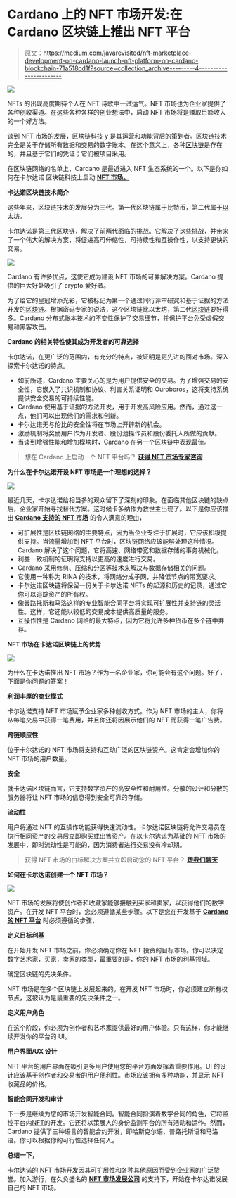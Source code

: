 # Cardano 上的 NFT 市场开发:在 Cardano 区块链上推出 NFT 平台

> 原文：<https://medium.com/javarevisited/nft-marketplace-development-on-cardano-launch-nft-platform-on-cardano-blockchain-71a518cd1f?source=collection_archive---------4----------------------->

[![](img/f3263860c6bb396ee20c54c5968a2145.png)](https://javarevisited.blogspot.com/2020/07/top-5-online-courses-to-learn-blockchain.html)

NFTs 的出现高度期待个人在 NFT 诗歌中一试运气。NFT 市场也为企业家提供了各种创收渠道。在这些各种各样的创业想法中，启动 NFT 市场将是赚取巨额收入的一个好方法。

谈到 NFT 市场的发展，[区块链科技](/javarevisited/7-free-courses-to-learn-blockchain-in-2020-764e66b47ebe) y 是其运营和功能背后的策划者。区块链技术完全是关于存储所有数据和交易的数字账本。在这个意义上，各种[区块链](/javarevisited/best-blockchain-courses-and-certification-in-2020-63729f8f04d0)是存在的，并且基于它们的凭证；它们被项目采用。

在区块链网络的名单上，Cardano 是最近进入 NFT 生态系统的一个。以下是你如何在卡尔达诺 区块链科技上启动 [**NFT 市场。**](https://www.appdupe.com/nft-marketplace-development)

**卡达诺区块链技术简介**

这些年来，区块链技术的发展分为三代。第一代区块链属于比特币，第二代属于[以太坊](https://javarevisited.blogspot.com/2022/01/5-best-courses-to-learn-cryptocurrency.html)。

卡尔达诺是第三代区块链，解决了前两代面临的挑战。它解决了这些挑战，并带来了一个伟大的解决方案，将促进高可伸缩性，可持续性和互操作性，以支持更快的交易。

[![](img/bdefef0b18c39fdbcd1a255675bd1a2c.png)](https://www.java67.com/2020/07/top-5-websites-to-learn-blockchain-in.html)

Cardano 有许多优点，这使它成为建设 NFT 市场的可靠解决方案。Cardano 提供的巨大好处吸引了 crypto 爱好者。

为了给它的皇冠增添光彩，它被标记为第一个通过同行评审研究和基于证据的方法开发的[区块链](https://javarevisited.blogspot.com/2022/01/5-best-blockchain-certifications-and.html)。根据密码专家的说法，这个区块链比以太坊，第二代[区块链](https://www.java67.com/2018/02/5-free-blockchain-technology-courses.html)要好得多。Cardano 分布式账本技术的不变性保护了交易细节，并保护平台免受虚假交易和黑客攻击。

**Cardano 的相关特性使其成为开发者的可靠选择**

卡尔达诺，在更广泛的范围内，有充分的特点，被证明是更先进的面对市场。深入探索卡尔达诺的特点。

*   如前所述，Cardano 主要关心的是为用户提供安全的交易。为了增强交易的安全性，它嵌入了共识机制和协议、利害关系证明和 Ouroboros，这将支持系统提供安全交易的可持续性能。
*   Cardano 使用基于证据的方法开发，用于开发高风险应用。然而，通过这一点，他们可以出现他们的需求和创新。
*   卡尔达诺无与伦比的安全性将在市场上开辟新的机会。
*   激励机制将奖励用户作为开发者、股份池操作员和股份委托人所做的贡献。
*   当谈到增强性能和增加模块时，Cardano 在另一个[区块链](https://dev.to/javinpaul/5-best-courses-to-learn-blockchain-for-beginners-in-2022-2me4)中表现最佳。

> 想在 Cardano 上启动一个 NFT 平台吗？ [**获得 NFT 市场专家咨询**](https://www.appdupe.com/nft-marketplace-development)

**为什么在卡尔达诺开设 NFT 市场是一个理想的选择？**

[![](img/5b87c3dfde06ed0fc6a94dc33223b3d8.png)](https://www.java67.com/2021/12/top-5-courses-to-learn-blockchain.html)

最近几天，卡尔达诺给相当多的观众留下了深刻的印象。在面临其他区块链的缺点后，企业家开始寻找替代方案。这时候卡多纳作为救世主出现了。以下是你应该推出 [**Cardano 支持的 NFT 市场**](https://www.appdupe.com/nft-marketplace-development) 的令人满意的理由，

*   可扩展性是区块链网络的主要特点，因为当企业专注于扩展时，它应该积极提供支持。当流量增加到 NFT 平台时，区块链网络应该能够处理这种情况。Cardano 解决了这个问题，它将高速、网络带宽和数据存储的事务机械化。
*   利益一致机制的证明将支持以更高的速度进行交易。
*   Cardano 采用修剪、压缩和分区等技术来解决与数据存储相关的问题。
*   它使用一种称为 RINA 的技术，将网络分成子网，并降低节点的带宽要求。
*   卡尔达诺区块链将保留一份关于卡尔达诺 NFTs 的起源和历史的记录，通过它你可以追踪资产的所有权。
*   像普路托斯和马洛这样的专业智能合同平台将实现可扩展性并支持链的灵活性。这样，它还能以较低的交易成本提供高质量的服务。
*   互操作性是 Cardano 网络的最大特点，因为它将允许多种货币在多个链中并存。

**NFT 市场在卡达诺区块链上的优势**

[![](img/f8b7d5cf3b6444074245b30b2a52ee28.png)](https://savingsfunda.blogspot.com/2022/05/top-10-online-courses-to-learn-nfts-non-fun.html)

为什么在卡达诺推出 NFT 市场？作为一名企业家，你可能会有这个问题。好了，下面是你问题的答案！

**利润丰厚的商业模式**

卡尔达诺支持 NFT 市场赋予企业家多种创收方式。作为 NFT 市场的主人，你将从每笔交易中获得一笔费用，并且你还将因展示他们的 NFT 而获得一笔广告费。

**跨链顺应性**

位于卡尔达诺的 NFT 市场将支持和互动广泛的区块链资产。这肯定会增加你的 NFT 市场的用户数量。

**安全**

就卡达诺区块链而言，它支持数字资产的高安全性和耐用性。分散的设计和分散的服务器将让 NFT 市场的信息得到安全可靠的存储。

**流动性**

用户将通过 NFT 的互操作功能获得快速流动性。卡尔达诺区块链将允许交易员在执行相同资产的交易后立即购买或出售资产。在以卡尔达诺为基础的 NFT 市场的发展中，即时流动性是可能的，因为消费者进行交易没有冷却期。

> 获得 NFT 市场的白标解决方案并立即启动您的 NFT 平台？ [**跟我们聊天**](https://direct.lc.chat/8256261)

**如何在卡尔达诺创建一个 NFT 市场？**

[![](img/bac3fcce4141f6e8936e1089f2a00ebf.png)](https://www.java67.com/2022/03/top-5-free-courses-to-learn-nft-non-fun.html)

NFT 市场的发展将使创作者和收藏家能够接触到买家和卖家，以获得他们的数字资产。在开发 NFT 平台时，您必须遵循某些步骤。以下是您在开发基于 [**Cardano 的 NFT 平台**](https://www.appdupe.com/nft-marketplace-development) 时必须遵循的步骤，

**定义目标利基**

在开始开发 NFT 市场之前，你必须确定你在 NFT 投资的目标市场。你可以决定数字艺术家，买家，卖家的类型，最重要的是，你的 NFT 市场的利基领域。

确定区块链的先决条件。

NFT 市场是在多个区块链上发展起来的。在开发 NFT 市场时，你必须建立所有权节点，这被认为是最重要的先决条件之一。

**定义用户角色**

在这个阶段，你必须为创作者和艺术家提供最好的用户体验。只有这样，你才能继续开发你的平台的 UI。

**用户界面/UX 设计**

NFT 平台的用户界面在吸引更多用户使用您的平台方面发挥着重要作用。UI 的设计应该基于创作者和交易者的用户便利性。市场应该拥有多种功能，并显示 NFT 收藏品的价格。

**智能合同开发和审计**

下一步是继续为您的市场开发智能合同。智能合同扮演着数字合同的角色，它将监控平台内[NFT](https://savingsfunda.blogspot.com/2022/05/how-to-create-and-sell-nft-non-fungible.html)的开发。它还将以策展人的身份监测平台的所有活动和运作。然而，Cardano 提供了三种语言的智能合约开发，即哈斯克尔语、普路托斯语和马洛语。你可以根据你的可行性选择任何人。

**总结一下，**

卡尔达诺的 NFT 市场开发因其可扩展性和各种其他原因而受到企业家的广泛赞誉。加入游行，在久负盛名的 [**NFT 市场发展公司**](https://www.appdupe.com/nft-marketplace-development) 的支持下，开始在卡尔达诺发展自己的 NFT 市场。